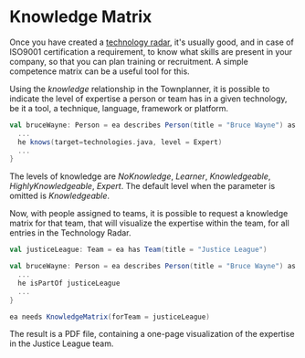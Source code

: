 # Knowledge Matrix

Once you have created a [technology radar](techradar.md), it's usually good, and in case of ISO9001 certification
a requirement, to know what skills are present in your company, so that you can plan training or recruitment.
A simple competence matrix can be a useful tool for this.

Using the *knowledge* relationship in the Townplanner, it is possible to indicate the level of expertise a
person or team has in a given technology, be it a tool, a technique, language, framework or platform.

```scala
val bruceWayne: Person = ea describes Person(title = "Bruce Wayne") as { he =>
  ...
  he knows(target=technologies.java, level = Expert)
  ...
}
```

The levels of knowledge are *NoKnowledge*, *Learner*, *Knowledgeable*, *HighlyKnowledgeable*, *Expert*. The default level when the parameter is omitted is *Knowledgeable*.

Now, with people assigned to teams, it is possible to request a knowledge matrix for that team, that will visualize the expertise
within the team, for all entries in the Technology Radar.

```scala
val justiceLeague: Team = ea has Team(title = "Justice League")

val bruceWayne: Person = ea describes Person(title = "Bruce Wayne") as { he =>
  ...
  he isPartOf justiceLeague
  ...
}

ea needs KnowledgeMatrix(forTeam = justiceLeague)
```

The result is a PDF file, containing a one-page visualization of the expertise in the Justice League team.
